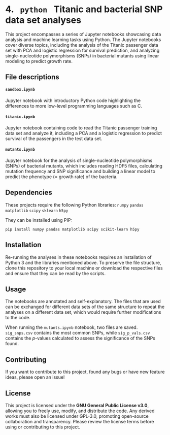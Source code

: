 # 4. &nbsp; `python` &nbsp; Titanic and bacterial SNP data set analyses
This project encompasses a series of Jupyter notebooks showcasing data analysis and machine learning tasks using Python. The Jupyter notebooks cover diverse topics, including the analysis of the Titanic passenger data set with PCA and logistic regression for survival prediction, and analyzing single-nucleotide polymorphisms (SNPs) in bacterial mutants using linear modeling to predict growth rate.

## File descriptions
#### `sandbox.ipynb`
Jupyter notebook with introductory Python code highlighting the differences to more low-level programming languages such as C.

#### `titanic.ipynb`
Jupyter notebook containing code to read the Titanic passenger training data set and analyze it, including a PCA and a logistic regression to predict survival of the passengers in the test data set.

#### `mutants.ipynb`
Jupyter notebook for the analysis of single-nucleotide polymorphisms (SNPs) of bacterial mutants, which includes reading HDF5 files, calculating mutation frequency and SNP significance and building a linear model to predict the phenotype (= growth rate) of the bacteria.

## Dependencies
These projects require the following Python libraries:
`numpy`
`pandas`
`matplotlib`
`scipy`
`sklearn`
`h5py`

They can be installed using PIP:
```
pip install numpy pandas matplotlib scipy scikit-learn h5py
```

## Installation
Re-running the analyses in these notebooks requires an installation of Python 3 and the libraries mentioned above. To preserve the file structure, clone this repository to your local machine or download the respective files and ensure that they can be read by the scripts.

## Usage
The notebooks are annotated and self-explanatory. The files that are used can be exchanged for different data sets of the same structure to repeat the analyses on a different data set, which would require further modifications to the code.

When running the `mutants.ipynb` notebook, two files are saved. `sig_snps.csv` contains the most common SNPs, while `sig_p_vals.csv` contains the *p*-values calculated to assess the significance of the SNPs found.

## Contributing
If you want to contribute to this project, found any bugs or have new feature ideas, please open an issue!

## License
This project is licensed under the **GNU General Public License v3.0**, allowing you to freely use, modify, and distribute the code. Any derived works must also be licensed under GPL-3.0, promoting open-source collaboration and transparency. Please review the license terms before using or contributing to this project.
